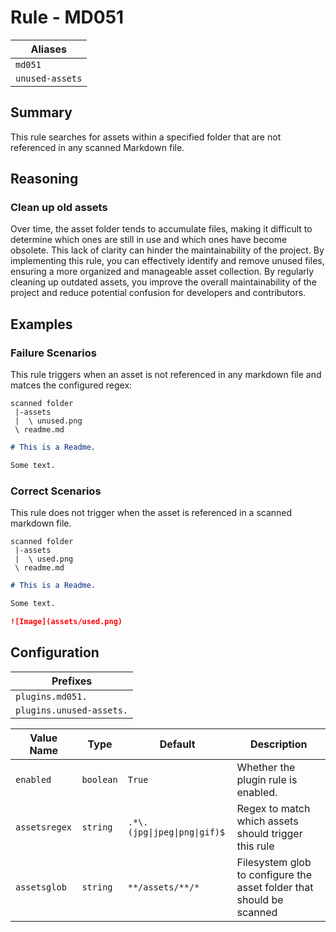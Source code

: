 # Rule - MD051

| Aliases                                |
|----------------------------------------|
| `md051`                                |
| `unused-assets` |

## Summary

This rule searches for assets within a specified folder that are not referenced in any scanned Markdown file.

## Reasoning

### Clean up old assets

Over time, the asset folder tends to accumulate files, making it difficult to determine which ones are still in use and which ones have become obsolete. This lack of clarity can hinder the maintainability of the project. By implementing this rule, you can effectively identify and remove unused files, ensuring a more organized and manageable asset collection. By regularly cleaning up outdated assets, you improve the overall maintainability of the project and reduce potential confusion for developers and contributors.

## Examples

### Failure Scenarios

This rule triggers when an asset is not referenced in any markdown file and matces the configured regex:

```
scanned folder
 |-assets
 |  \ unused.png
 \ readme.md
```

```Markdown
# This is a Readme.

Some text.
```

### Correct Scenarios

This rule does not trigger when the asset is referenced in a scanned markdown file.

```
scanned folder
 |-assets
 |  \ used.png
 \ readme.md
```

```Markdown
# This is a Readme.

Some text.

![Image](assets/used.png)
```


## Configuration

| Prefixes                 |
|--------------------------|
| `plugins.md051.`         |
| `plugins.unused-assets.` |

| Value Name    | Type      | Default                      | Description                                                          |
|---------------|-----------|------------------------------|----------------------------------------------------------------------|
| `enabled`     | `boolean` | `True`                       | Whether the plugin rule is enabled.                                  |
| `assetsregex` | `string`  | `.*\.(jpg\|jpeg\|png\|gif)$` | Regex to match which assets should trigger this rule                 |
| `assetsglob`  | `string`  | `**/assets/**/*`             | Filesystem glob to configure the asset folder that should be scanned |

